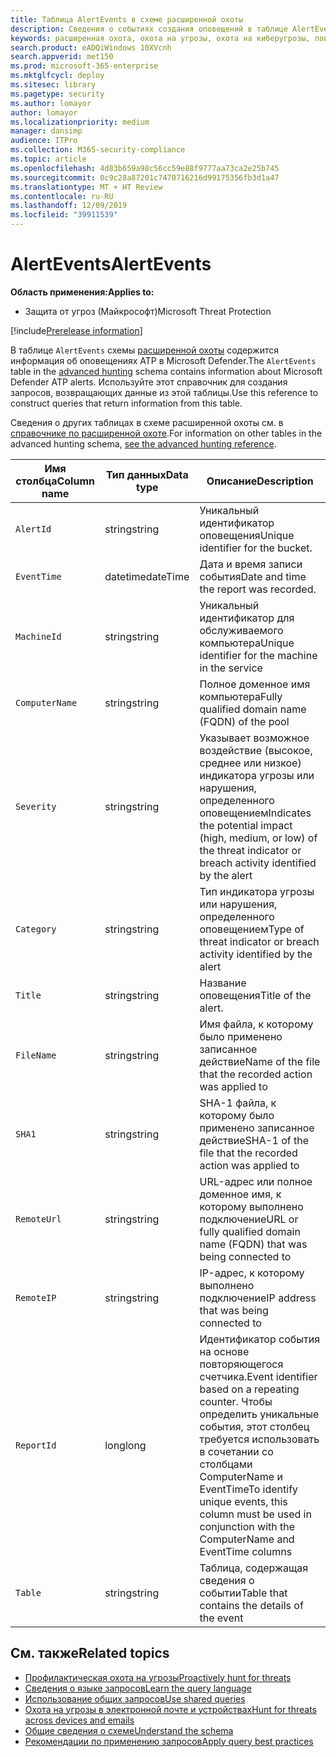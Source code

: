 ```yaml
---
title: Таблица AlertEvents в схеме расширенной охоты
description: Сведения о событиях создания оповещений в таблице AlertEvents схемы расширенной охоты
keywords: расширенная охота, охота на угрозы, охота на киберугрозы, поиск, запрос, телеметрия, справочник схемы, kusto, таблица, столбец, тип данных, описание, события оповещений, оповещение, серьезность, категория
search.product: eADQiWindows 10XVcnh
search.appverid: met150
ms.prod: microsoft-365-enterprise
ms.mktglfcycl: deploy
ms.sitesec: library
ms.pagetype: security
ms.author: lomayor
author: lomayor
ms.localizationpriority: medium
manager: dansimp
audience: ITPro
ms.collection: M365-security-compliance
ms.topic: article
ms.openlocfilehash: 4d83b659a98c56cc59e88f9777aa73ca2e25b745
ms.sourcegitcommit: 0c9c28a87201c7470716216d99175356fb3d1a47
ms.translationtype: MT + HT Review
ms.contentlocale: ru-RU
ms.lasthandoff: 12/09/2019
ms.locfileid: "39911539"
---
```

# <a name="alertevents"></a><span data-ttu-id="06640-104">AlertEvents</span><span class="sxs-lookup"><span data-stu-id="06640-104">AlertEvents</span></span>

<span data-ttu-id="06640-105">**Область применения:**</span><span class="sxs-lookup"><span data-stu-id="06640-105">**Applies to:**</span></span>
- <span data-ttu-id="06640-106">Защита от угроз (Майкрософт)</span><span class="sxs-lookup"><span data-stu-id="06640-106">Microsoft Threat Protection</span></span>

[!include[Prerelease information](prerelease.md)]

<span data-ttu-id="06640-107">В таблице `AlertEvents` схемы [расширенной охоты](advanced-hunting-overview.md) содержится информация об оповещениях ATP в Microsoft Defender.</span><span class="sxs-lookup"><span data-stu-id="06640-107">The `AlertEvents` table in the [advanced hunting](advanced-hunting-overview.md) schema contains information about Microsoft Defender ATP alerts.</span></span> <span data-ttu-id="06640-108">Используйте этот справочник для создания запросов, возвращающих данные из этой таблицы.</span><span class="sxs-lookup"><span data-stu-id="06640-108">Use this reference to construct queries that return information from this table.</span></span>

<span data-ttu-id="06640-109">Сведения о других таблицах в схеме расширенной охоты см. в [справочнике по расширенной охоте](advanced-hunting-schema-tables.md).</span><span class="sxs-lookup"><span data-stu-id="06640-109">For information on other tables in the advanced hunting schema, [see the advanced hunting reference](advanced-hunting-schema-tables.md).</span></span>

| <span data-ttu-id="06640-110">Имя столбца</span><span class="sxs-lookup"><span data-stu-id="06640-110">Column name</span></span> | <span data-ttu-id="06640-111">Тип данных</span><span class="sxs-lookup"><span data-stu-id="06640-111">Data type</span></span> | <span data-ttu-id="06640-112">Описание</span><span class="sxs-lookup"><span data-stu-id="06640-112">Description</span></span> |
|-------------|-----------|-------------|
| `AlertId` | <span data-ttu-id="06640-113">string</span><span class="sxs-lookup"><span data-stu-id="06640-113">string</span></span> | <span data-ttu-id="06640-114">Уникальный идентификатор оповещения</span><span class="sxs-lookup"><span data-stu-id="06640-114">Unique identifier for the bucket.</span></span> |
| `EventTime` | <span data-ttu-id="06640-115">datetime</span><span class="sxs-lookup"><span data-stu-id="06640-115">dateTime</span></span> | <span data-ttu-id="06640-116">Дата и время записи события</span><span class="sxs-lookup"><span data-stu-id="06640-116">Date and time the report was recorded.</span></span> |
| `MachineId` | <span data-ttu-id="06640-117">string</span><span class="sxs-lookup"><span data-stu-id="06640-117">string</span></span> | <span data-ttu-id="06640-118">Уникальный идентификатор для обслуживаемого компьютера</span><span class="sxs-lookup"><span data-stu-id="06640-118">Unique identifier for the machine in the service</span></span> |
| `ComputerName` | <span data-ttu-id="06640-119">string</span><span class="sxs-lookup"><span data-stu-id="06640-119">string</span></span> | <span data-ttu-id="06640-120">Полное доменное имя компьютера</span><span class="sxs-lookup"><span data-stu-id="06640-120">Fully qualified domain name (FQDN) of the pool</span></span> |
| `Severity` | <span data-ttu-id="06640-121">string</span><span class="sxs-lookup"><span data-stu-id="06640-121">string</span></span> | <span data-ttu-id="06640-122">Указывает возможное воздействие (высокое, среднее или низкое) индикатора угрозы или нарушения, определенного оповещением</span><span class="sxs-lookup"><span data-stu-id="06640-122">Indicates the potential impact (high, medium, or low) of the threat indicator or breach activity identified by the alert</span></span> |
| `Category` | <span data-ttu-id="06640-123">string</span><span class="sxs-lookup"><span data-stu-id="06640-123">string</span></span> | <span data-ttu-id="06640-124">Тип индикатора угрозы или нарушения, определенного оповещением</span><span class="sxs-lookup"><span data-stu-id="06640-124">Type of threat indicator or breach activity identified by the alert</span></span> |
| `Title` | <span data-ttu-id="06640-125">string</span><span class="sxs-lookup"><span data-stu-id="06640-125">string</span></span> | <span data-ttu-id="06640-126">Название оповещения</span><span class="sxs-lookup"><span data-stu-id="06640-126">Title of the alert.</span></span> |
| `FileName` | <span data-ttu-id="06640-127">string</span><span class="sxs-lookup"><span data-stu-id="06640-127">string</span></span> | <span data-ttu-id="06640-128">Имя файла, к которому было применено записанное действие</span><span class="sxs-lookup"><span data-stu-id="06640-128">Name of the file that the recorded action was applied to</span></span> |
| `SHA1` | <span data-ttu-id="06640-129">string</span><span class="sxs-lookup"><span data-stu-id="06640-129">string</span></span> | <span data-ttu-id="06640-130">SHA-1 файла, к которому было применено записанное действие</span><span class="sxs-lookup"><span data-stu-id="06640-130">SHA-1 of the file that the recorded action was applied to</span></span> |
| `RemoteUrl` | <span data-ttu-id="06640-131">string</span><span class="sxs-lookup"><span data-stu-id="06640-131">string</span></span> | <span data-ttu-id="06640-132">URL-адрес или полное доменное имя, к которому выполнено подключение</span><span class="sxs-lookup"><span data-stu-id="06640-132">URL or fully qualified domain name (FQDN) that was being connected to</span></span> |
| `RemoteIP` | <span data-ttu-id="06640-133">string</span><span class="sxs-lookup"><span data-stu-id="06640-133">string</span></span> | <span data-ttu-id="06640-134">IP-адрес, к которому выполнено подключение</span><span class="sxs-lookup"><span data-stu-id="06640-134">IP address that was being connected to</span></span> |
| `ReportId` | <span data-ttu-id="06640-135">long</span><span class="sxs-lookup"><span data-stu-id="06640-135">long</span></span> | <span data-ttu-id="06640-136">Идентификатор события на основе повторяющегося счетчика.</span><span class="sxs-lookup"><span data-stu-id="06640-136">Event identifier based on a repeating counter.</span></span> <span data-ttu-id="06640-137">Чтобы определить уникальные события, этот столбец требуется использовать в сочетании со столбцами ComputerName и EventTime</span><span class="sxs-lookup"><span data-stu-id="06640-137">To identify unique events, this column must be used in conjunction with the ComputerName and EventTime columns</span></span> |
| `Table` | <span data-ttu-id="06640-138">string</span><span class="sxs-lookup"><span data-stu-id="06640-138">string</span></span> | <span data-ttu-id="06640-139">Таблица, содержащая сведения о событии</span><span class="sxs-lookup"><span data-stu-id="06640-139">Table that contains the details of the event</span></span> |

## <a name="related-topics"></a><span data-ttu-id="06640-140">См. также</span><span class="sxs-lookup"><span data-stu-id="06640-140">Related topics</span></span>
- [<span data-ttu-id="06640-141">Профилактическая охота на угрозы</span><span class="sxs-lookup"><span data-stu-id="06640-141">Proactively hunt for threats</span></span>](advanced-hunting-overview.md)
- [<span data-ttu-id="06640-142">Сведения о языке запросов</span><span class="sxs-lookup"><span data-stu-id="06640-142">Learn the query language</span></span>](advanced-hunting-query-language.md)
- [<span data-ttu-id="06640-143">Использование общих запросов</span><span class="sxs-lookup"><span data-stu-id="06640-143">Use shared queries</span></span>](advanced-hunting-shared-queries.md)
- [<span data-ttu-id="06640-144">Охота на угрозы в электронной почте и устройствах</span><span class="sxs-lookup"><span data-stu-id="06640-144">Hunt for threats across devices and emails</span></span>](advanced-hunting-query-emails-devices.md)
- [<span data-ttu-id="06640-145">Общие сведения о схеме</span><span class="sxs-lookup"><span data-stu-id="06640-145">Understand the schema</span></span>](advanced-hunting-schema-tables.md)
- [<span data-ttu-id="06640-146">Рекомендации по применению запросов</span><span class="sxs-lookup"><span data-stu-id="06640-146">Apply query best practices</span></span>](advanced-hunting-best-practices.md)
